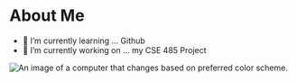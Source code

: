 # About Me

<!--
**apullin2-asu/apullin2-asu** is a ✨ _special_ ✨ repository because its `README.md` (this file) appears on your GitHub profile.
-->

- 🌱 I’m currently learning ... Github
- 🔭 I’m currently working on ... my CSE 485 Project

<picture>
 <source media="(prefers-color-scheme: dark)" srcset="https://images.unsplash.com/photo-1537498425277-c283d32ef9db">
 <source media="(prefers-color-scheme: light)" srcset="https://images.unsplash.com/photo-1498050108023-c5249f4df085">
 <img alt="An image of a computer that changes based on preferred color scheme." src="https://images.unsplash.com/photo-1453928582365-b6ad33cbcf64">
</picture>
